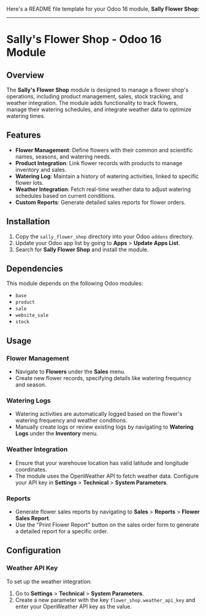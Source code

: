 Here's a README file template for your Odoo 16 module, **Sally Flower Shop**:

---

# Sally's Flower Shop - Odoo 16 Module

## Overview

The **Sally's Flower Shop** module is designed to manage a flower shop's operations, including product management, sales, stock tracking, and weather integration. The module adds functionality to track flowers, manage their watering schedules, and integrate weather data to optimize watering times.

## Features

- **Flower Management**: Define flowers with their common and scientific names, seasons, and watering needs.
- **Product Integration**: Link flower records with products to manage inventory and sales.
- **Watering Log**: Maintain a history of watering activities, linked to specific flower lots.
- **Weather Integration**: Fetch real-time weather data to adjust watering schedules based on current conditions.
- **Custom Reports**: Generate detailed sales reports for flower orders.

## Installation

1. Copy the `sally_flower_shop` directory into your Odoo `addons` directory.
2. Update your Odoo app list by going to **Apps** > **Update Apps List**.
3. Search for **Sally Flower Shop** and install the module.

## Dependencies

This module depends on the following Odoo modules:

- `base`
- `product`
- `sale`
- `website_sale`
- `stock`

## Usage

### Flower Management

- Navigate to **Flowers** under the **Sales** menu.
- Create new flower records, specifying details like watering frequency and season.

### Watering Logs

- Watering activities are automatically logged based on the flower's watering frequency and weather conditions.
- Manually create logs or review existing logs by navigating to **Watering Logs** under the **Inventory** menu.

### Weather Integration

- Ensure that your warehouse location has valid latitude and longitude coordinates.
- The module uses the OpenWeather API to fetch weather data. Configure your API key in **Settings** > **Technical** > **System Parameters**.

### Reports

- Generate flower sales reports by navigating to **Sales** > **Reports** > **Flower Sales Report**.
- Use the "Print Flower Report" button on the sales order form to generate a detailed report for a specific order.

## Configuration

### Weather API Key

To set up the weather integration:

1. Go to **Settings** > **Technical** > **System Parameters**.
2. Create a new parameter with the key `flower_shop.weather_api_key` and enter your OpenWeather API key as the value.
